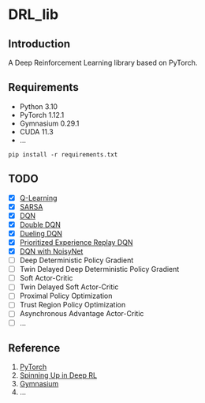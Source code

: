 # DRL_lib

## Introduction

A Deep Reinforcement Learning library based on PyTorch.

## Requirements

- Python 3.10
- PyTorch 1.12.1
- Gymnasium 0.29.1
- CUDA 11.3
- ...

```
pip install -r requirements.txt
```

## TODO

- [x] [Q-Learning](algorithms/QLearning/q_learning.py)
- [x] [SARSA](algorithms/SARSA/sarsa.py)
- [x] [DQN](algorithms/DQN/dqn.py)
- [x] [Double DQN](algorithms/DQN/dqn.py)
- [x] [Dueling DQN](algorithms/DQN/dqn.py)
- [x] [Prioritized Experience Replay DQN](algorithms/DQN/dqn_per.py)
- [x] [DQN with NoisyNet](algorithms/DQN/dqn_noisy.py)
- [ ] Deep Deterministic Policy Gradient
- [ ] Twin Delayed Deep Deterministic Policy Gradient
- [ ] Soft Actor-Critic
- [ ] Twin Delayed Soft Actor-Critic
- [ ] Proximal Policy Optimization
- [ ] Trust Region Policy Optimization
- [ ] Asynchronous Advantage Actor-Critic
- [ ] ...

## Reference

1. [PyTorch](https://pytorch.org/)
2. [Spinning Up in Deep RL](https://openai.com/research/spinning-up-in-deep-rl)
3. [Gymnasium](https://gymnasium.farama.org/)
4. ...